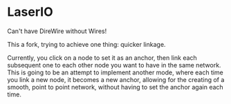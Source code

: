 # LaserIO
Can't have DireWire without Wires!


This a fork, trying to achieve one thing: quicker linkage.

Currently, you click on a node to set it as an anchor, then link each subsequent one to each other node you want to have in the same network. This is going to be an attempt to implement another mode, where each time you link a new node, it becomes a new anchor, allowing for the creating of a smooth, point to point network, without having to set the anchor again each time.
